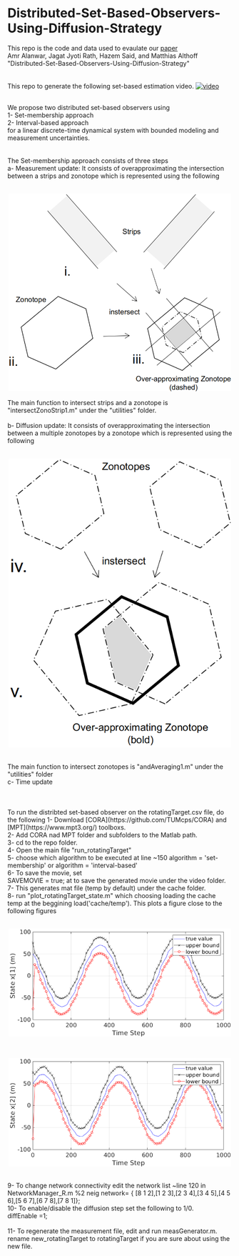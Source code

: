 # Distributed-Set-Based-Observers-Using-Diffusion-Strategy

This repo is the code and data used to evaulate our [paper](https://arxiv.org/abs/2003.10347)   <br />
Amr Alanwar, Jagat Jyoti Rath, Hazem Said, and Matthias Althoff "Distributed-Set-Based-Observers-Using-Diffusion-Strategy"<br />
<br />
<br />
This repo to generate the following set-based estimation video. 
[![video](https://img.youtube.com/vi/ioKRCaVxyOQ/0.jpg)](https://youtu.be/ioKRCaVxyOQ)

<br />
We propose two distributed set-based observers using <br />
1- Set-membership approach <br />
2- Interval-based approach <br />
 for a linear discrete-time dynamical system with bounded modeling and measurement uncertainties. <br />
<br />
<br />
The Set-membership approach consists of three steps <br />
a- Measurement update: It consists of overapproximating the intersection between a strips and zonotope which is represented using the following <br /> <br />
<p align="center">
<img
src="output/meas2.png"
raw=true
alt="Subject Pronouns"
width=500
/>
</p>
The main function to intersect strips and a zonotope is "intersectZonoStrip1.m" under the "utilities" folder.<br />
<br />
b- Diffusion update: It consists of overapproximating the intersection between a multiple zonotopes by a zonotope which is represented using the following <br /><br />
<p align="center">
<img
src="output/diff2.png"
raw=true
alt="Subject Pronouns"
width=500
/>
</p><br />
The main function to intersect zonotopes is "andAveraging1.m" under the "utilities" folder
<br />
c- Time update
<br />
<br />
<br />
<br />
To run the distribted set-based observer on the rotatingTarget.csv file, do the following
1- Download [CORA](https://github.com/TUMcps/CORA) and [MPT](https://www.mpt3.org/) toolboxs.<br />
2- Add CORA nad MPT folder and subfolders to the Matlab path.  <br />
3- cd to the repo folder.<br />
4- Open the main file "run_rotatingTarget" <br /> 
5- choose which algorithm to be executed at line ~150 algorithm = 'set-membership' or algorithm = 'interval-based'<br />
6- To save the movie, set<br />
SAVEMOVIE = true; 
at to save the generated movie under the video folder.<br />
7- This generates mat file (temp by default) under the cache folder. <br />
8- run "plot_rotatingTarget_state.m" which choosing loading the cache temp at the beggining load('cache/temp'). This plots a figure close to the following figures <br /> <br />
<p align="center">
<img
src="output/state_x1.png"
raw=true
alt="Subject Pronouns"
width=500
/>
</p><br />
<p align="center">
<img
src="output/state_x2.png"
raw=true
alt="Subject Pronouns"
width=500
/>
</p><br />
9- To change network connectivity edit the network list ~line 120 in NetworkManager_R.m
%2 neig
 network= { [8 1 2],[1 2 3],[2 3 4],[3 4 5],[4 5 6],[5 6 7],[6 7 8],[7 8 1]}; 
<br />
10- To enable/disable the diffusion step set the following to 1/0. <br />
diffEnable =1;<br />
<br />
11- To regenerate the measurement file, edit and run measGenerator.m. rename new_rotatingTarget to rotatingTarget if you are sure about using the new file.
<br />
